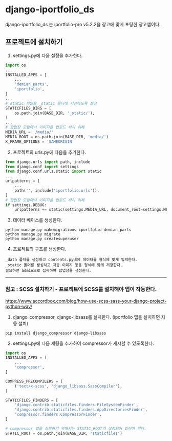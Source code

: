 # django-iportfolio_ds

django-iportfolio_ds 는 iportfolio-pro v5.2.2을 장고에 맞게 포팅한 장고앱이다.

## 프로젝트에 설치하기
1. settings.py에 다음 설정을 추가한다.
```python
import os
...
INSTALLED_APPS = [
    ...
    'demian_parts',
    'iportfolio',
]
...
# static 파일을 _static 폴더에 저장하도록 설정
STATICFILES_DIRS = [
    os.path.join(BASE_DIR, '_static/'),
]
...
# 팝업창 모듈에서 이미지를 업로드 하기 위해
MEDIA_URL = '/media/'
MEDIA_ROOT = os.path.join(BASE_DIR, 'media/')
X_FRAME_OPTIONS = 'SAMEORIGIN'
```

2. 프로젝트의 urls.py에 다음을 추가한다.
```python
from django.urls import path, include
from django.conf import settings
from django.conf.urls.static import static
...
urlpatterns = [
    ...
    path('', include('iportfolio.urls')),
]
# 팝업창 모듈에서 이미지를 업로드 하기 위해
if settings.DEBUG:
    urlpatterns += static(settings.MEDIA_URL, document_root=settings.MEDIA_ROOT)
```

3. 데이터 베이스를 생성한다.
```commandline
python manage.py makemigrations iportfolio demian_parts
python manage.py migrate
python manage.py createsuperuser
```

4. 프로젝트의 구조를 생성한다.
```text
_data 폴더를 생성하고 contents.py내에 데이터를 형식에 맞게 입력한다.
_static 폴더를 생성하고 각종 이미지 등을 형식에 맞게 저장한다.
필요하면 admin으로 접속하여 팝업창을 생성한다.
```

***

### 참고 : SCSS 설치하기 - 프로젝트에 SCSS를 설치해야 앱이 작동한다.    
https://www.accordbox.com/blog/how-use-scss-sass-your-django-project-python-way/   
1. django_compressor, django-libsass를 설치한다. (iportfolio 앱을 설치하면 자동 설치)
```commandline
pip install django_compressor django-libsass
```

2. settings.py에 다음 세팅을 추가하여 compressor가 캐시할 수 있도록한다.
```python
import os
INSTALLED_APPS = [
    ...
    'compressor',
]

COMPRESS_PRECOMPILERS = (
    ('text/x-scss', 'django_libsass.SassCompiler'),
)

STATICFILES_FINDERS = [
    'django.contrib.staticfiles.finders.FileSystemFinder',
    'django.contrib.staticfiles.finders.AppDirectoriesFinder',
    'compressor.finders.CompressorFinder',
]

# compressor 앱을 실행하기 위해서는 STATIC_ROOT가 설정되어 있어야 한다.
STATIC_ROOT = os.path.join(BASE_DIR, 'staticfiles')
```
